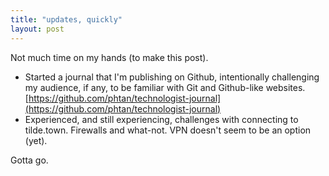 ```yaml
---
title: "updates, quickly"
layout: post
---
```


Not much time on my hands (to make this post).

- Started a journal that I'm publishing on Github, intentionally challenging
my audience, if any, to be familiar with Git and Github-like websites.
[https://github.com/phtan/technologist-journal](https://github.com/phtan/technologist-journal)
- Experienced, and still experiencing, challenges with connecting to tilde.town.
Firewalls and what-not. VPN doesn't seem to be an option (yet).

Gotta go.
